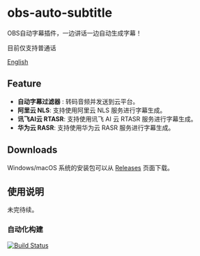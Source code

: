 # obs-auto-subtitle
OBS自动字幕插件，一边讲话一边自动生成字幕！

目前仅支持普通话

[English](./README.md)

## Feature
- **自动字幕过滤器** : 转码音频并发送到云平台。
- **阿里云 NLS**: 支持使用阿里云 NLS 服务进行字幕生成。
- **讯飞AI云 RTASR**: 支持使用讯飞 AI 云 RTASR 服务进行字幕生成。
- **华为云 RASR**: 支持使用华为云 RASR 服务进行字幕生成。

## Downloads
Windows/macOS 系统的安装包可以从 [Releases](https://github.com/summershrimp/obs-auto-subtitle/releases) 页面下载。

## 使用说明
未完待续。

### 自动化构建
[![Build Status](https://xm1994.visualstudio.com/obs-auto-subtitle/_apis/build/status/summershrimp.obs-auto-subtitle?branchName=master)](https://xm1994.visualstudio.com/obs-auto-subtitle/_build/latest?definitionId=1&branchName=master)

